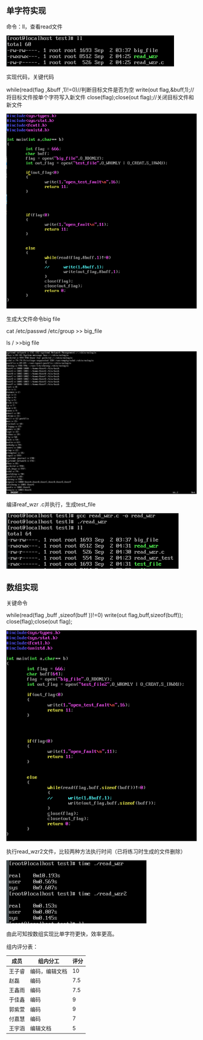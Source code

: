## 单字符实现

命令：ll，查看read文件

![1](1.png)

实现代码，关键代码

while(read(flag ,&buff ,1)!=0)//判断目标文件是否为空
write(out flag,&buff,1);//将目标文件按单个字符写入新文件
close(flag);close(out flag);//关闭目标文件和新文件

 ![2](2.png)

生成大文件命令big file

cat /etc/passwd /etc/group >> big_file

ls / >>big file

![3](3.png)

编译reaf_wzr .c并执行，生成test_file

![4](4.png)

## 数组实现

关键命令

while(read(flag ,buff ,sizeof(buff ))!=0)
write(out flag,buff,sizeof(buff));
close(flag);close(out flag);

![a](a.png)

执行read_wzr2文件，比较两种方法执行时间（已将练习时生成的文件删除）

![b](b.png)

由此可知按数组实现比单字符更快，效率更高。



组内评分表：

| 成员   | 组内分工       | 评分 |
| ------ | -------------- | ---- |
| 王子睿 | 编码，编辑文档 | 10   |
| 赵磊   | 编码           | 7.5  |
| 王鑫雨 | 编码           | 7.5  |
| 于佳鑫 | 编码           | 9    |
| 郭紫萱 | 编码           | 9    |
| 付嘉慧 | 编码           | 7    |
| 王宇涵 | 编辑文档       | 5    |

